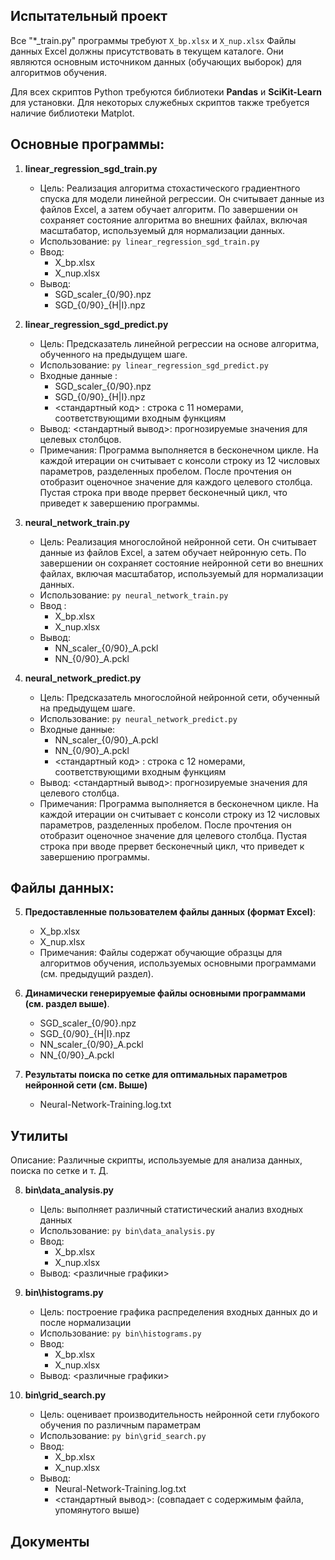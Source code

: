 ﻿Испытательный проект
--------------------

Все "*_train.py" программы требуют `X_bp.xlsx` и `X_nup.xlsx` Файлы данных Excel должны присутствовать в текущем каталоге. Они являются основным источником данных (обучающих выборок) для алгоритмов обучения.

Для всех скриптов Python требуются библиотеки **Pandas** и **SciKit-Learn** для установки.
Для некоторых служебных скриптов также требуется наличие библиотеки Matplot.

Основные программы:
------------------

1. **linear_regression_sgd_train.py**

	* Цель: Реализация алгоритма стохастического градиентного спуска для модели линейной регрессии. Он считывает данные из файлов Excel, а затем обучает алгоритм. По завершении он сохраняет состояние алгоритма во внешних файлах, включая масштабатор, используемый для нормализации данных.
	* Использование: `py linear_regression_sgd_train.py`
	* Ввод:
         * X_bp.xlsx 
         * X_nup.xlsx 
	* Вывод:
         * SGD_scaler_{0/90}.npz 
         * SGD_{0/90}_{H|I}.npz 

2. **linear_regression_sgd_predict.py** 
	* Цель: Предсказатель линейной регрессии на основе алгоритма, обученного на предыдущем шаге.
	* Использование: `py linear_regression_sgd_predict.py`
	* Входные данные : 
         * SGD_scaler_{0/90}.npz 
         * SGD_{0/90}_{H|I}.npz
         * <стандартный код> : строка с 11 номерами, соответствующими входным функциям
	* Вывод: <стандартный вывод>: прогнозируемые значения для целевых столбцов. 
	* Примечания: Программа выполняется в бесконечном цикле. На каждой итерации он считывает с консоли строку из 12 числовых параметров, разделенных пробелом. После прочтения он отобразит оценочное значение для каждого целевого столбца. Пустая строка при вводе прервет бесконечный цикл, что приведет к завершению программы.

3. **neural_network_train.py**
	* Цель: Реализация многослойной нейронной сети. Он считывает данные из файлов Excel, а затем обучает нейронную сеть. По завершении он сохраняет состояние нейронной сети во внешних файлах, включая масштабатор, используемый для нормализации данных.
	* Использование: `py neural_network_train.py` 
	* Ввод : 
         * X_bp.xlsx 
         * X_nup.xlsx 
	* Вывод: 
         * NN_scaler_{0/90}_A.pckl 
         * NN_{0/90}_A.pckl 

4. **neural_network_predict.py**
	* Цель: Предсказатель многослойной нейронной сети, обученный на предыдущем шаге.
	* Использование: `py neural_network_predict.py`
	* Входные данные:
         * NN_scaler_{0/90}_A.pckl 
         * NN_{0/90}_A.pckl 
         * <стандартный код> : строка с 12 номерами, соответствующими входным функциям
	* Вывод: <стандартный вывод>: прогнозируемые значения для целевого столбца. 
	* Примечания: Программа выполняется в бесконечном цикле. На каждой итерации он считывает с консоли строку из 12 числовых параметров, разделенных пробелом. После прочтения он отобразит оценочное значение для целевого столбца. Пустая строка при вводе прервет бесконечный цикл, что приведет к завершению программы.

Файлы данных:
-------------

5. **Предоставленные пользователем файлы данных (формат Excel)**:
	* X_bp.xlsx 
   	* X_nup.xlsx 
	* Примечания: Файлы содержат обучающие образцы для алгоритмов обучения, используемых основными программами (см. предыдущий раздел).

6. **Динамически генерируемые файлы основными программами (см. раздел выше)**.
	* SGD_scaler_{0/90}.npz
	* SGD_{0/90}_{H|I}.npz
	* NN_scaler_{0/90}_A.pckl 
	* NN_{0/90}_A.pckl
7. **Результаты поиска по сетке для оптимальных параметров нейронной сети (см. Выше)**
	* Neural-Network-Training.log.txt 

Утилиты
-------

Описание: Различные скрипты, используемые для анализа данных, поиска по сетке и т. Д.

8. **bin\data_analysis.py**
	* Цель: выполняет различный статистический анализ входных данных
	* Использование: `py bin\data_analysis.py`
	* Ввод:
         * X_bp.xlsx 
         * X_nup.xlsx
	* Вывод: <различные графики>

9. **bin\histograms.py**
	* Цель: построение графика распределения входных данных до и после нормализации
	* Использование: `py bin\histograms.py`
	* Ввод:
         * X_bp.xlsx 
         * X_nup.xlsx
	* Вывод: <различные графики>
10. **bin\grid_search.py**
	* Цель: оценивает производительность нейронной сети глубокого обучения по различным параметрам
	* Использование: `py bin\grid_search.py`
	* Ввод:
         * X_bp.xlsx 
         * X_nup.xlsx
	* Вывод:
         * Neural-Network-Training.log.txt 
         * <стандартный вывод>: (совпадает с содержимым файла, упомянутого выше)

Документы
---------

